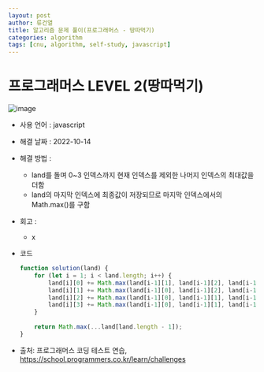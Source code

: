 ```yaml
---
layout: post
author: 류건열
title: 알고리즘 문제 풀이(프로그래머스 - 땅따먹기)
categories: algorithm
tags: [cnu, algorithm, self-study, javascript]
---
```


# 프로그래머스 LEVEL 2(땅따먹기)

  ![image](https://user-images.githubusercontent.com/34560965/195561672-1a9663b3-91c5-4d71-9e02-defd47c4c60a.png)

  - 사용 언어 : javascript

  - 해결 날짜 : 2022-10-14

  - 해결 방법 :
    - land를 돌며 0~3 인덱스까지 현재 인덱스를 제외한 나머지 인덱스의 최대값을 더함
    - land의 마지막 인덱스에 최종값이 저장되므로 마지막 인덱스에서의 Math.max()를 구함

  - 회고 : 
    - x
  
  - 코드

    ```javascript
    function solution(land) {
        for (let i = 1; i < land.length; i++) {
            land[i][0] += Math.max(land[i-1][1], land[i-1][2], land[i-1][3]);
            land[i][1] += Math.max(land[i-1][0], land[i-1][2], land[i-1][3]);
            land[i][2] += Math.max(land[i-1][0], land[i-1][1], land[i-1][3]);
            land[i][3] += Math.max(land[i-1][0], land[i-1][1], land[i-1][2]);
        }
        
        return Math.max(...land[land.length - 1]);
    }
    ```
    
  - 출처: 프로그래머스 코딩 테스트 연습, https://school.programmers.co.kr/learn/challenges
